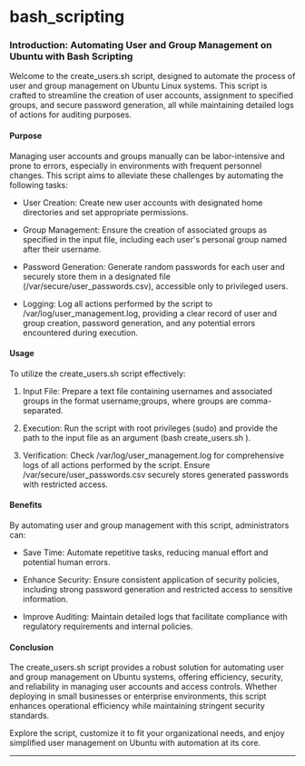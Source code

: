 # bash_scripting

### Introduction: Automating User and Group Management on Ubuntu with Bash Scripting

Welcome to the create_users.sh script, designed to automate the process of user and group management on Ubuntu Linux systems. This script is crafted to streamline the creation of user accounts, assignment to specified groups, and secure password generation, all while maintaining detailed logs of actions for auditing purposes.

#### Purpose

Managing user accounts and groups manually can be labor-intensive and prone to errors, especially in environments with frequent personnel changes. This script aims to alleviate these challenges by automating the following tasks:

- User Creation: Create new user accounts with designated home directories and set appropriate permissions.
  
- Group Management: Ensure the creation of associated groups as specified in the input file, including each user's personal group named after their username.
  
- Password Generation: Generate random passwords for each user and securely store them in a designated file (/var/secure/user_passwords.csv), accessible only to privileged users.

- Logging: Log all actions performed by the script to /var/log/user_management.log, providing a clear record of user and group creation, password generation, and any potential errors encountered during execution.

#### Usage

To utilize the create_users.sh script effectively:

1. Input File: Prepare a text file containing usernames and associated groups in the format username;groups, where groups are comma-separated.
  
2. Execution: Run the script with root privileges (sudo) and provide the path to the input file as an argument (bash create_users.sh <name-of-text-file>).
  
3. Verification: Check /var/log/user_management.log for comprehensive logs of all actions performed by the script. Ensure /var/secure/user_passwords.csv securely stores generated passwords with restricted access.

#### Benefits

By automating user and group management with this script, administrators can:

- Save Time: Automate repetitive tasks, reducing manual effort and potential human errors.
  
- Enhance Security: Ensure consistent application of security policies, including strong password generation and restricted access to sensitive information.
  
- Improve Auditing: Maintain detailed logs that facilitate compliance with regulatory requirements and internal policies.

#### Conclusion

The create_users.sh script provides a robust solution for automating user and group management on Ubuntu systems, offering efficiency, security, and reliability in managing user accounts and access controls. Whether deploying in small businesses or enterprise environments, this script enhances operational efficiency while maintaining stringent security standards.

Explore the script, customize it to fit your organizational needs, and enjoy simplified user management on Ubuntu with automation at its core.

---

